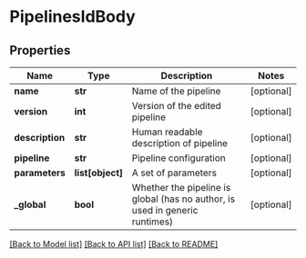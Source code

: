 # PipelinesIdBody

## Properties
Name | Type | Description | Notes
------------ | ------------- | ------------- | -------------
**name** | **str** | Name of the pipeline | [optional] 
**version** | **int** | Version of the edited pipeline | [optional] 
**description** | **str** | Human readable description of pipeline | [optional] 
**pipeline** | **str** | Pipeline configuration | [optional] 
**parameters** | **list[object]** | A set of parameters | [optional] 
**_global** | **bool** | Whether the pipeline is global (has no author, is used in generic runtimes) | [optional] 

[[Back to Model list]](../README.md#documentation-for-models) [[Back to API list]](../README.md#documentation-for-api-endpoints) [[Back to README]](../README.md)

